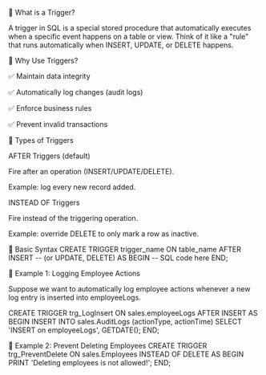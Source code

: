 🔹 What is a Trigger?

A trigger in SQL is a special stored procedure that automatically executes when a specific event happens on a table or view.
Think of it like a "rule" that runs automatically when INSERT, UPDATE, or DELETE happens.

🔹 Why Use Triggers?

✅ Maintain data integrity

✅ Automatically log changes (audit logs)

✅ Enforce business rules

✅ Prevent invalid transactions

🔹 Types of Triggers

AFTER Triggers (default)

Fire after an operation (INSERT/UPDATE/DELETE).

Example: log every new record added.

INSTEAD OF Triggers

Fire instead of the triggering operation.

Example: override DELETE to only mark a row as inactive.

🔹 Basic Syntax
CREATE TRIGGER trigger_name
ON table_name
AFTER INSERT -- (or UPDATE, DELETE)
AS
BEGIN
    -- SQL code here
END;

🔹 Example 1: Logging Employee Actions

Suppose we want to automatically log employee actions whenever a new log entry is inserted into employeeLogs.

CREATE TRIGGER trg_LogInsert
ON sales.employeeLogs
AFTER INSERT
AS
BEGIN
    INSERT INTO sales.AuditLogs (actionType, actionTime)
    SELECT 'INSERT on employeeLogs', GETDATE();
END;

🔹 Example 2: Prevent Deleting Employees
CREATE TRIGGER trg_PreventDelete
ON sales.Employees
INSTEAD OF DELETE
AS
BEGIN
    PRINT 'Deleting employees is not allowed!';
END;
